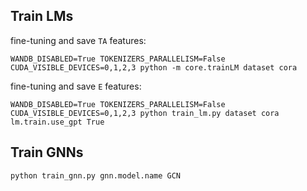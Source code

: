 ## Train LMs
fine-tuning and save `TA` features:
```shell
WANDB_DISABLED=True TOKENIZERS_PARALLELISM=False CUDA_VISIBLE_DEVICES=0,1,2,3 python -m core.trainLM dataset cora
```
fine-tuning and save `E` features:
```shell
WANDB_DISABLED=True TOKENIZERS_PARALLELISM=False CUDA_VISIBLE_DEVICES=0,1,2,3 python train_lm.py dataset cora lm.train.use_gpt True
```

## Train GNNs
```shell
python train_gnn.py gnn.model.name GCN
```